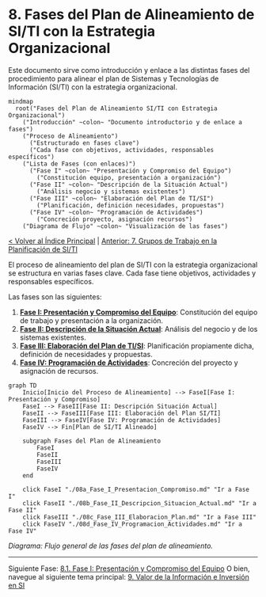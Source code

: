 # 8. Fases del Plan de Alineamiento de SI/TI con la Estrategia Organizacional

Este documento sirve como introducción y enlace a las distintas fases del procedimiento para alinear el plan de Sistemas y Tecnologías de Información (SI/TI) con la estrategia organizacional.

```mermaid
mindmap
  root("Fases del Plan de Alineamiento SI/TI con Estrategia Organizacional")
    ("Introducción" ~colon~ "Documento introductorio y de enlace a fases")
    ("Proceso de Alineamiento")
      ("Estructurado en fases clave")
      ("Cada fase con objetivos, actividades, responsables específicos")
    ("Lista de Fases (con enlaces)")
      ("Fase I" ~colon~ "Presentación y Compromiso del Equipo")
        ("Constitución equipo, presentación a organización")
      ("Fase II" ~colon~ "Descripción de la Situación Actual")
        ("Análisis negocio y sistemas existentes")
      ("Fase III" ~colon~ "Elaboración del Plan de TI/SI")
        ("Planificación, definición necesidades, propuestas")
      ("Fase IV" ~colon~ "Programación de Actividades")
        ("Concreción proyecto, asignación recursos")
    ("Diagrama de Flujo" ~colon~ "Visualización de las fases")
```

[< Volver al Índice Principal](./00_Indice_SI_TI.md) | [Anterior: 7. Grupos de Trabajo en la Planificación de SI/TI](./07_Grupos_Trabajo_Planificacion.md)

El proceso de alineamiento del plan de SI/TI con la estrategia organizacional se estructura en varias fases clave. Cada fase tiene objetivos, actividades y responsables específicos.

Las fases son las siguientes:

1.  **[Fase I: Presentación y Compromiso del Equipo](./08a_Fase_I_Presentacion_Compromiso.md)**: Constitución del equipo de trabajo y presentación a la organización.
2.  **[Fase II: Descripción de la Situación Actual](./08b_Fase_II_Descripcion_Situacion_Actual.md)**: Análisis del negocio y de los sistemas existentes.
3.  **[Fase III: Elaboración del Plan de TI/SI](./08c_Fase_III_Elaboracion_Plan.md)**: Planificación propiamente dicha, definición de necesidades y propuestas.
4.  **[Fase IV: Programación de Actividades](./08d_Fase_IV_Programacion_Actividades.md)**: Concreción del proyecto y asignación de recursos.

```mermaid
graph TD
    Inicio[Inicio del Proceso de Alineamiento] --> FaseI[Fase I: Presentación y Compromiso]
    FaseI --> FaseII[Fase II: Descripción Situación Actual]
    FaseII --> FaseIII[Fase III: Elaboración del Plan SI/TI]
    FaseIII --> FaseIV[Fase IV: Programación de Actividades]
    FaseIV --> Fin[Plan de SI/TI Alineado]

    subgraph Fases del Plan de Alineamiento
        FaseI
        FaseII
        FaseIII
        FaseIV
    end

    click FaseI "./08a_Fase_I_Presentacion_Compromiso.md" "Ir a Fase I"
    click FaseII "./08b_Fase_II_Descripcion_Situacion_Actual.md" "Ir a Fase II"
    click FaseIII "./08c_Fase_III_Elaboracion_Plan.md" "Ir a Fase III"
    click FaseIV "./08d_Fase_IV_Programacion_Actividades.md" "Ir a Fase IV"
```
*Diagrama: Flujo general de las fases del plan de alineamiento.*

---

Siguiente Fase: [8.1. Fase I: Presentación y Compromiso del Equipo](./08a_Fase_I_Presentacion_Compromiso.md)
O bien, navegue al siguiente tema principal: [9. Valor de la Información e Inversión en SI](./09_Valor_Informacion_Inversion_SI.md) 